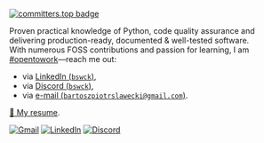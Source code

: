 [![committers.top badge](https://user-badge.committers.top/poland/bswck.svg)](https://user-badge.committers.top/poland/bswck)

Proven practical knowledge of Python, code quality assurance and delivering production-ready, documented & well-tested software.<br />
With numerous FOSS contributions and passion for learning, I am [#opentowork](https://www.linkedin.com/in/bswck/)—reach me out:
- via [LinkedIn (`bswck`)](https://www.linkedin.com/in/bswck/),
- via [Discord (`bswck`)](https://discord.com/users/712654007876976750),
- via [e-mail (`bartoszpiotrslawecki@gmail.com`)](mailto:bartoszpiotrslawecki@gmail.com).

[🔗 My resume](https://raw.githubusercontent.com/bswck/bswck/main/RESUME.pdf).

[![Gmail](https://img.shields.io/badge/bartoszpiotrslawecki@gmail.com-D14836?logo=gmail&logoColor=white)](mailto:bartoszpiotrslawecki@gmail.com)
[![LinkedIn](https://img.shields.io/badge/in%2Fbswck-%230077B5.svg?logo=linkedin&logoColor=white)](https://linkedin.com/in/bswck)
[![Discord](https://img.shields.io/badge/bswck-%235865F2.svg?logo=discord&logoColor=white)](https://discord.com/users/712654007876976750)
